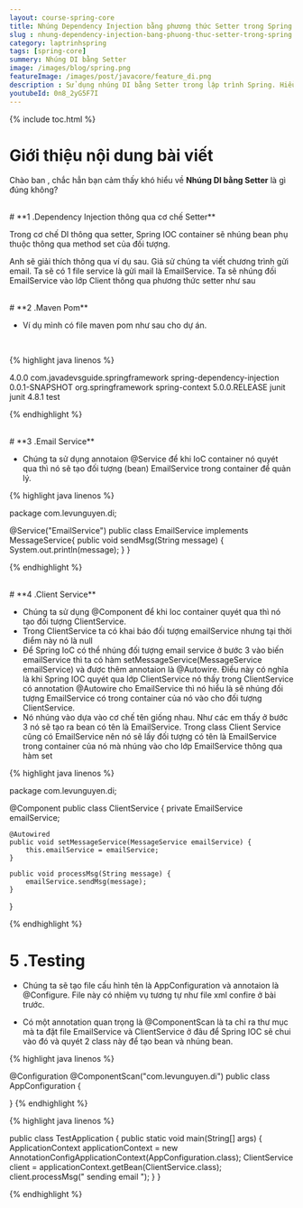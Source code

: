 ```yaml
---
layout: course-spring-core
title: Nhúng Dependency Injection bằng phương thức Setter trong Spring
slug : nhung-dependency-injection-bang-phuong-thuc-setter-trong-spring
category: laptrinhspring
tags: [spring-core]
summery: Nhúng DI bằng Setter 
image: /images/blog/spring.png
featureImage: /images/post/javacore/feature_di.png
description : Sử dụng nhúng DI bằng Setter trong lập trình Spring. Hiểu được nhúng DI bằng Setter là gì. Hướng dẫn sử dụng nhúng DI bằng Setter trong lập trình Spring.
youtubeId: 0n8_2yG5F7I
---
```


{% include toc.html %}

# **Giới thiệu nội dung bài viết**

Chào ban , chắc hẳn bạn cảm thấy khó hiểu về <b>Nhúng DI bằng Setter</b> là gì đúng không?


<br>
# **1 .Dependency Injection thông qua cơ chế Setter**

Trong cơ chế DI thông qua setter, Spring IOC container sẽ nhúng bean phụ thuộc thông qua method set của đối tượng.

Anh sẽ giải thích thông qua ví dụ sau. Giả sử chúng ta viết chương trình gửi email. Ta sẽ có 1 file service là gửi mail là EmailService. Ta sẽ nhúng đối EmailService vào lớp Client thông qua phương thức setter như sau 

<br>
# **2 .Maven Pom**

- Ví dụ mình có file maven pom như sau cho dự án.

<br>

{% highlight java linenos %}

<project
    xmlns="http://maven.apache.org/POM/4.0.0"
    xmlns:xsi="http://www.w3.org/2001/XMLSchema-instance"
 xsi:schemaLocation="http://maven.apache.org/POM/4.0.0 http://maven.apache.org/xsd/maven-4.0.0.xsd">
    <modelVersion>4.0.0</modelVersion>
    <groupId>com.javadevsguide.springframework</groupId>
    <artifactId>spring-dependency-injection</artifactId>
    <version>0.0.1-SNAPSHOT</version>
    <dependencies>
        <dependency>
            <groupId>org.springframework</groupId>
            <artifactId>spring-context</artifactId>
            <version>5.0.0.RELEASE</version>
        </dependency>
        <dependency>
            <groupId>junit</groupId>
            <artifactId>junit</artifactId>
            <version>4.8.1</version>
            <scope>test</scope>
        </dependency>
    </dependencies>
</project>



{% endhighlight %}

<br>
# **3 .Email Service**

- Chúng ta sử dụng annotaion @Service để khi IoC container nó quyét qua thì nó sẽ tạo đối tượng (bean) EmailService trong container để quản lý.

{% highlight java linenos %}

package com.levunguyen.di;

@Service("EmailService")
public class EmailService implements MessageService{
    public void sendMsg(String message) {
        System.out.println(message);
    }
}

{% endhighlight %}


<br>
# **4 .Client Service**

- Chúng ta sử dụng @Component để khi Ioc container quyét qua thì nó tạo đối tượng ClientService.
- Trong ClientService ta có khai báo đối tượng emailService nhưng tại thời điểm này nó là null 
- Để Spring IoC có thể nhúng đối tượng email service ở bước 3 vào biến emailService thì ta có
hàm setMessageService(MessageService emailService) và được thêm annotaion là @Autowire. 
Điều này có nghĩa là khi Spring IOC quyét qua lớp ClientService nó thấy trong ClientService có annotation @Autowire cho EmailService thì nó hiểu là sẽ nhúng đối tượng EmailService có trong container của nó vào cho đối tượng ClientService.
- Nó nhúng vào dựa vào cơ chế tên giống nhau. Như các em thấy ở bước 3 nó sẽ tạo ra bean có tên là EmailService. Trong class Client Service cũng có EmailService nên nó sẽ lấy đối tượng có tên là EmailService trong container của nó mà nhúng vào cho lớp EmailService thông qua hàm set

{% highlight java linenos %}

package com.levunguyen.di;

@Component
public class ClientService {
    private EmailService emailService;

    @Autowired
    public void setMessageService(MessageService emailService) {
        this.emailService = emailService;
    }

    public void processMsg(String message) {
        emailService.sendMsg(message);
    }
}

{% endhighlight %}


# **5 .Testing**

- Chúng ta sẽ tạo file cấu hình tên là AppConfiguration và annotaion là @Configure. File này có nhiệm vụ tương tự như file xml confire ở bài trước. 

- Có một annotation quan trọng là @ComponentScan là ta chỉ ra thư mục mà ta đặt file EmailService và ClientService ở đâu để Spring IOC sẽ chui vào đó và quyét 2 class này để tạo bean và nhúng bean.

{% highlight java linenos %}

@Configuration
@ComponentScan("com.levunguyen.di")
public class AppConfiguration {

}
{% endhighlight %}


{% highlight java linenos %}

public class TestApplication {
    public static void main(String[] args) {
        ApplicationContext applicationContext = new AnnotationConfigApplicationContext(AppConfiguration.class);
        ClientService  client = applicationContext.getBean(ClientService.class);
        client.processMsg(" sending email ");
    }
}

{% endhighlight %}

